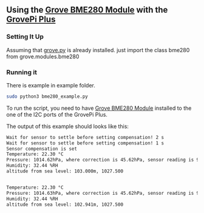 ## Using the [Grove BME280 Module](http://wiki.seeedstudio.com/Grove-Barometer_Sensor-BME280/) with the [GrovePi Plus](http://wiki.seeedstudio.com/GrovePi_Plus/)

### Setting It Up
Assuming that [grove.py](https://github.com/Seeed-Studio/grove.py) is already installed.
just import the class bme280 from grove.modules.bme280

### Running it
There is example in example folder.
```bash
sudo python3 bme280_example.py
```

To run the script, you need to have [Grove BME280 Module](http://wiki.seeedstudio.com/Grove-Barometer_Sensor-BME280/) installed to the one of the I2C ports of the GrovePi Plus.

The output of this example should looks like this:
```bash
Wait for sensor to settle before setting compensation! 2 s
Wait for sensor to settle before setting compensation! 1 s
Sensor compensation is set
Temperature: 22.30 °C
Pressure: 1014.62hPa, where correction is 45.62hPa, sensor reading is 969.00hPa
Humidity: 32.44 %RH
altitude from sea level: 103.000m, 1027.500


Temperature: 22.30 °C
Pressure: 1014.63hPa, where correction is 45.62hPa, sensor reading is 969.01hPa
Humidity: 32.44 %RH
altitude from sea level: 102.941m, 1027.500
```